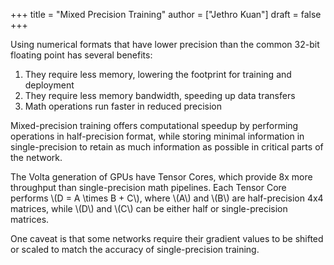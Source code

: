 +++
title = "Mixed Precision Training"
author = ["Jethro Kuan"]
draft = false
+++

Using numerical formats that have lower precision than the common 32-bit
floating point has several benefits:

1.  They require less memory, lowering the footprint for training and deployment
2.  They require less memory bandwidth, speeding up data transfers
3.  Math operations run faster in reduced precision

Mixed-precision training offers computational speedup by performing operations
in half-precision format, while storing minimal information in single-precision
to retain as much information as possible in critical parts of the network.

The Volta generation of GPUs have Tensor Cores, which provide 8x more throughput
than single-precision math pipelines. Each Tensor Core performs \\(D = A \times
B + C\\), where \\(A\\) and \\(B\\) are half-precision 4x4 matrices, while \\(D\\) and \\(C\\) can
be either half or single-precision matrices.

One caveat is that some networks require their gradient values to be shifted or
scaled to match the accuracy of single-precision training.
